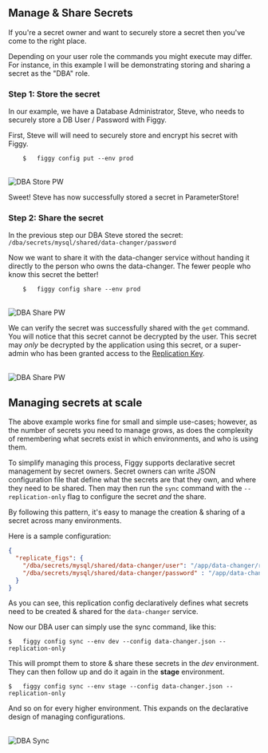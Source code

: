 ## Manage & Share Secrets

If you're a secret owner and want to securely store a secret then you've come to the right place. 

Depending on your user role the commands you might execute may differ. For instance, in this example I will be demonstrating
storing and sharing a secret as the "DBA" role.

### Step 1: Store the secret
In our example, we have a Database Administrator, Steve, who needs to securely store a DB User / Password with Figgy.

First, Steve will will need to securely store and encrypt his secret with Figgy. 

```console
    $   figgy config put --env prod
```

<br/>![DBA Store PW](/images/gifs/dba-put-password.gif)<br/>

Sweet! Steve has now successfully stored a secret in ParameterStore!

### Step 2: Share the secret

In the previous step our DBA Steve stored the secret: `/dba/secrets/mysql/shared/data-changer/password`

Now we want to share it with the data-changer service without handing it directly to the person who owns the 
data-changer. The fewer people who know this secret the better!

```console
    $   figgy config share --env prod
```

<br/>![DBA Share PW](/images/gifs/dba-share-password.gif)<br/>


We can verify the secret was successfully shared with the `get` command. You will notice that this secret cannot be 
decrypted by the user. This secret may _only_ be decrypted by the application using this secret, or a super-admin who
has been granted access to the [Replication Key](/docs/advanced/confidentiality/).


<br/>![DBA Share PW](/images/gifs/dba-get-password.gif)<br/>

## Managing secrets at scale

The above example works fine for small and simple use-cases; however, as the number of secrets you need to manage
grows, as does the complexity of remembering what secrets exist in which environments, and who is using them.

To simplify managing this process, Figgy supports declarative secret management by secret owners. Secret owners
can write JSON configuration file that define what the secrets are that they own, and where they need to be
shared. Then may then run the `sync` command with the `--replication-only` flag to configure the secret _and_ the share.

By following this pattern, it's easy to manage the creation & sharing of a secret across many environments.

Here is a sample configuration:
```json
{
  "replicate_figs": {
    "/dba/secrets/mysql/shared/data-changer/user": "/app/data-changer/replicated/secrets/mysql/user",
    "/dba/secrets/mysql/shared/data-changer/password" : "/app/data-changer/replicated/secrets/mysql/password"
  }
}
```

As you can see, this replication config declaratively defines what secrets need to be created & shared for the 
`data-changer` service.

Now our DBA user can simply use the sync command, like this:

    $   figgy config sync --env dev --config data-changer.json --replication-only

This will prompt them to store & share these secrets in the *dev* environment. They can then follow up and do it again
in the **stage** environment.

    $   figgy config sync --env stage --config data-changer.json --replication-only
    
    
And so on for every higher environment. This expands on the declarative design of managing configurations.

<br/>![DBA Sync](/images/gifs/dba-sync-repl-only.gif)<br/>
